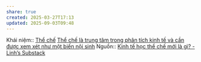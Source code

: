 ```yaml
---
share: true
created: 2025-03-27T17:13
updated: 2025-09-03T09:48
---
```

Khái niệm:: [Thể chế](../../../%CE%9E%20Kh%C3%A1i%20ni%E1%BB%87m/Th%E1%BB%83%20ch%E1%BA%BF.md)
[Thể chế là trung tâm trong phân tích kinh tế và cần được xem xét như một biến nội sinh](./Th%E1%BB%83%20ch%E1%BA%BF%20l%C3%A0%20trung%20t%C3%A2m%20trong%20ph%C3%A2n%20t%C3%ADch%20kinh%20t%E1%BA%BF%20v%C3%A0%20c%E1%BA%A7n%20%C4%91%C6%B0%E1%BB%A3c%20xem%20x%C3%A9t%20nh%C6%B0%20m%E1%BB%99t%20bi%E1%BA%BFn%20n%E1%BB%99i%20sinh.md)
Nguồn:: [Kinh tế học thể chế mới là gì? - Linh’s Substack](https://vhlinh.substack.com/p/kinh-te-hoc-the-che-moi-la-gi)